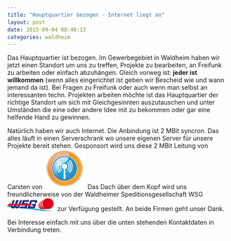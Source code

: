 ```yaml
---
title: "Hauptquartier bezogen - Internet liegt an"
layout: post
date: 2015-09-04 08:48:13
categories: waldheim
---
```

Das Hauptquartier ist bezogen. Im Gewerbegebiet in Waldheim haben wir jetzt einen Standort um uns zu treffen,
Projekte zu bearbeiten, an Freifunk zu arbeiten oder einfach abzuhängen.
Gleich vorweg ist: **jeder ist willkommen** (wenn alles eingerichtet ist geben wir Bescheid wie und wann jemand da ist).
Bei Fragen zu Freifunk oder auch wenn man selbst an interessanten techn. Projekten arbeiten möchte ist das Hauptquartier
der richtige Standort um sich mit Gleichgesinnten auszutauschen und unter Umständen die eine oder andere Idee mit
zu bekommen oder gar eine helfende Hand zu gewinnen.

Natürlich haben wir auch Internet. Die Anbindung ist 2 MBit syncron. Das alles läuft in einen Serverschrank wo unsere
eigenen Server für unsere Projekte bereit stehen.
Gesponsort wird uns diese 2 MBit Leitung von Carsten von <a href="http://www.drahtlos-dsl.de"><img src="img/inhalt/drahtlos-dsl-logo.png" alt="Drahtlos-dsl logo"></a>
Das Dach über dem Kopf wird uns freundlicherweise von der Waldheimer Speditionsgesellschaft WSG
<a href="http://www.meidel-gruppe.de/meidelgruppe/wsg/firmenprofil.html"><img src="img/inhalt/wsg-logo.png"></a> zur
Verfügung gestellt.
An beide Firmen geht unser Dank.

Bei Interesse einfach mit uns über die unten stehenden Kontaktdaten in Verbindung treten.
